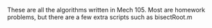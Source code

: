 These are all the algorithms written in Mech 105. Most are homework problems, but there are a few extra scripts such as bisectRoot.m

